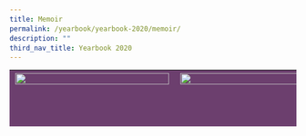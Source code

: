 ```yaml
---
title: Memoir
permalink: /yearbook/yearbook-2020/memoir/
description: ""
third_nav_title: Yearbook 2020
---
```

<table width="837" style="box-sizing: inherit; border-collapse: collapse; border-spacing: 0px; max-width: 100%; height: 100px; background-color: rgb(108, 63, 110);"><tbody style="box-sizing: inherit;"><tr style="box-sizing: inherit; background: rgb(255, 255, 255);"><td style="box-sizing: inherit; padding: 5px 10px; width: 263px; background-color: rgb(108, 63, 110);"><a href="/yearbook/yearbook-2020/setting-the-standards/" style="box-sizing: inherit; background-color: transparent; transition: all 0.25s ease-in-out 0s; text-decoration: underline; color: rgb(0, 107, 81);"><img loading="lazy" class="alignnone wp-image-3353" src="/images/SettingTheStandards.png" alt="" width="270" height="268" srcset="/wp-content/uploads/2020/10/Setting_The_Standards-300x297.png 300w, /wp-content/uploads/2020/10/Setting_The_Standards-150x150.png 150w, /wp-content/uploads/2020/10/Setting_The_Standards.png 340w" sizes="(max-width: 270px) 100vw, 270px" style="box-sizing: inherit; border: 0px; vertical-align: middle; max-width: 100%; height: auto; margin-bottom: 10px;"></a></td><td style="box-sizing: inherit; padding: 5px 10px; width: 263px; background-color: rgb(108, 63, 110);"><a href="/yearbook/yearbook-2020/shoot-for-the-stars/" style="box-sizing: inherit; background-color: transparent; transition: all 0.25s ease-in-out 0s; text-decoration: underline; color: rgb(0, 107, 81);"><img loading="lazy" class="alignnone wp-image-3354" src="/images/ShootForTheStars.png" alt="" width="270" height="268" srcset="/wp-content/uploads/2020/10/Shoot_For_The_Stars-300x297.png 300w, /wp-content/uploads/2020/10/Shoot_For_The_Stars-150x150.png 150w, /wp-content/uploads/2020/10/Shoot_For_The_Stars.png 340w" sizes="(max-width: 270px) 100vw, 270px" style="box-sizing: inherit; border: 0px; vertical-align: middle; max-width: 100%; height: auto; margin-bottom: 10px;"></a></td><td style="box-sizing: inherit; padding: 5px 10px; width: 263px; background-color: rgb(108, 63, 110);"><a href="/yearbook/yearbook-2020/stand-up-stand-out/" style="box-sizing: inherit; background-color: transparent; transition: all 0.25s ease-in-out 0s; text-decoration: underline; color: rgb(0, 107, 81);"><img loading="lazy" class="alignnone wp-image-3356" src="/images/StandUpStandOut.png" alt="" width="270" height="268" srcset="/wp-content/uploads/2020/10/Stand_Up_Stand_Out-300x297.png 300w, /wp-content/uploads/2020/10/Stand_Up_Stand_Out-150x150.png 150w, /wp-content/uploads/2020/10/Stand_Up_Stand_Out.png 340w" sizes="(max-width: 270px) 100vw, 270px" style="box-sizing: inherit; border: 0px; vertical-align: middle; max-width: 100%; height: auto; margin-bottom: 10px;"></a></td></tr><tr style="box-sizing: inherit; background: rgb(230, 230, 230);"><td style="box-sizing: inherit; padding: 5px 10px; width: 263px; background-color: rgb(108, 63, 110);"><a href="/yearbook/yearbook-2020/windows-of-opportunity/" style="box-sizing: inherit; background-color: transparent; transition: all 0.25s ease-in-out 0s; text-decoration: underline; color: rgb(0, 107, 81);"><img loading="lazy" class="alignnone wp-image-3359" src="/images/WindowsOfOpportunity.png" alt="" width="270" height="268" srcset="/wp-content/uploads/2020/10/Windows_Of_Opportunity-300x297.png 300w, /wp-content/uploads/2020/10/Windows_Of_Opportunity-150x150.png 150w, /wp-content/uploads/2020/10/Windows_Of_Opportunity.png 340w" sizes="(max-width: 270px) 100vw, 270px" style="box-sizing: inherit; border: 0px; vertical-align: middle; max-width: 100%; height: auto; margin-bottom: 10px;"></a></td><td style="box-sizing: inherit; padding: 5px 10px; width: 263px; background-color: rgb(108, 63, 110);"><a href="/yearbook/yearbook-2020/student-gallery/" style="box-sizing: inherit; background-color: transparent; transition: all 0.25s ease-in-out 0s; text-decoration: underline; color: rgb(0, 107, 81);"><img loading="lazy" class="alignnone wp-image-3357" src="/images/StudentGallery.png" alt="" width="270" height="268" srcset="/wp-content/uploads/2020/10/Student_Gallery-300x297.png 300w, /wp-content/uploads/2020/10/Student_Gallery-150x150.png 150w, /wp-content/uploads/2020/10/Student_Gallery.png 340w" sizes="(max-width: 270px) 100vw, 270px" style="box-sizing: inherit; border: 0px; vertical-align: middle; max-width: 100%; height: auto; margin-bottom: 10px;"></a></td><td style="box-sizing: inherit; padding: 5px 10px; width: 263px; background-color: rgb(108, 63, 110);"><a href="/yearbook/yearbook-2020/cultural-celebrations/" style="box-sizing: inherit; background-color: transparent; transition: all 0.25s ease-in-out 0s; text-decoration: underline; color: rgb(0, 107, 81);"><img loading="lazy" class="alignnone wp-image-3351" src="/images/CulturalCelebrations.png" alt="" width="270" height="268" srcset="/wp-content/uploads/2020/10/Cultural_Celebrations-300x297.png 300w, /wp-content/uploads/2020/10/Cultural_Celebrations-150x150.png 150w, /wp-content/uploads/2020/10/Cultural_Celebrations.png 340w" sizes="(max-width: 270px) 100vw, 270px" style="box-sizing: inherit; border: 0px; vertical-align: middle; max-width: 100%; height: auto; margin-bottom: 10px;"></a></td></tr><tr style="box-sizing: inherit; background: rgb(255, 255, 255);"><td style="box-sizing: inherit; padding: 5px 10px; width: 263px; background-color: rgb(108, 63, 110);"><a href="/yearbook/yearbook-2020/spectra-partners/" style="box-sizing: inherit; background-color: transparent; transition: all 0.25s ease-in-out 0s; text-decoration: underline; color: rgb(0, 107, 81);"><img loading="lazy" class="alignnone wp-image-3355" src="/images/SpectraPartners.png" alt="" width="270" height="268" srcset="/wp-content/uploads/2020/10/Spectra_Partners-300x297.png 300w, /wp-content/uploads/2020/10/Spectra_Partners-150x150.png 150w, /wp-content/uploads/2020/10/Spectra_Partners.png 340w" sizes="(max-width: 270px) 100vw, 270px" style="box-sizing: inherit; border: 0px; vertical-align: middle; max-width: 100%; height: auto; margin-bottom: 10px;"></a></td><td style="box-sizing: inherit; padding: 5px 10px; width: 263px; background-color: rgb(108, 63, 110);"><a href="/yearbook/yearbook-2020/national-education/" style="box-sizing: inherit; background-color: transparent; transition: all 0.25s ease-in-out 0s; text-decoration: underline; color: rgb(0, 107, 81);"><img loading="lazy" class="alignnone wp-image-3352" src="/images/NationalEducation.png" alt="" width="270" height="268" srcset="/wp-content/uploads/2020/10/National_Education-300x297.png 300w, /wp-content/uploads/2020/10/National_Education-150x150.png 150w, /wp-content/uploads/2020/10/National_Education.png 340w" sizes="(max-width: 270px) 100vw, 270px" style="box-sizing: inherit; border: 0px; vertical-align: middle; max-width: 100%; height: auto; margin-bottom: 10px;"></a></td><td style="box-sizing: inherit; padding: 5px 10px; width: 263px; background-color: rgb(108, 63, 110);"><a href="/yearbook/yearbook-2020/the-road-not-taken/" style="box-sizing: inherit; background-color: transparent; transition: all 0.25s ease-in-out 0s; text-decoration: underline; color: rgb(0, 107, 81);"><img loading="lazy" class="alignnone wp-image-3358" src="/images/TheRoadNeverTaken.png" alt="" width="270" height="268" srcset="/wp-content/uploads/2020/10/The_Road_Never_Taken-300x297.png 300w, /wp-content/uploads/2020/10/The_Road_Never_Taken-150x150.png 150w, /wp-content/uploads/2020/10/The_Road_Never_Taken.png 340w" sizes="(max-width: 270px) 100vw, 270px" style="box-sizing: inherit; border: 0px; vertical-align: middle; max-width: 100%; height: auto; margin-bottom: 10px;"></a></td></tr></tbody></table>